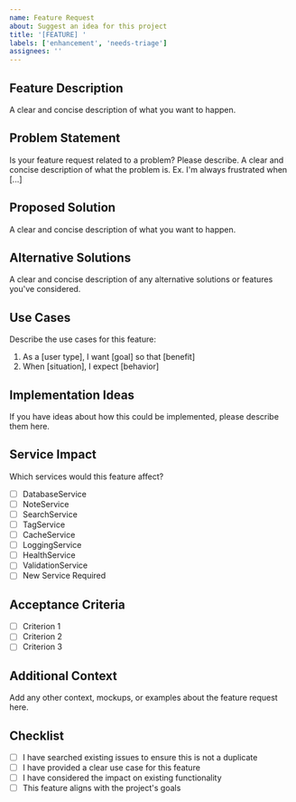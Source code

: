 ```yaml
---
name: Feature Request
about: Suggest an idea for this project
title: '[FEATURE] '
labels: ['enhancement', 'needs-triage']
assignees: ''
---
```


## Feature Description
A clear and concise description of what you want to happen.

## Problem Statement
Is your feature request related to a problem? Please describe.
A clear and concise description of what the problem is. Ex. I'm always frustrated when [...]

## Proposed Solution
A clear and concise description of what you want to happen.

## Alternative Solutions
A clear and concise description of any alternative solutions or features you've considered.

## Use Cases
Describe the use cases for this feature:
1. As a [user type], I want [goal] so that [benefit]
2. When [situation], I expect [behavior]

## Implementation Ideas
If you have ideas about how this could be implemented, please describe them here.

## Service Impact
Which services would this feature affect?
- [ ] DatabaseService
- [ ] NoteService  
- [ ] SearchService
- [ ] TagService
- [ ] CacheService
- [ ] LoggingService
- [ ] HealthService
- [ ] ValidationService
- [ ] New Service Required

## Acceptance Criteria
- [ ] Criterion 1
- [ ] Criterion 2
- [ ] Criterion 3

## Additional Context
Add any other context, mockups, or examples about the feature request here.

## Checklist
- [ ] I have searched existing issues to ensure this is not a duplicate
- [ ] I have provided a clear use case for this feature
- [ ] I have considered the impact on existing functionality
- [ ] This feature aligns with the project's goals 